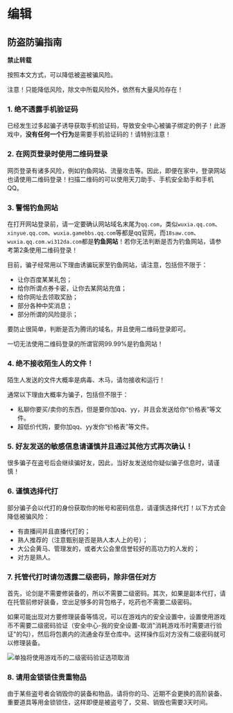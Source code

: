 # 编辑

## 防盗防骗指南

**禁止转载**

按照本文方式，可以降低被盗被骗风险。

注意！只能降低风险，除文中所载风险外，依然有大量风险存在！

### 1. 绝不透露手机验证码

已经发生过多起骗子诱导获取手机验证码，导致安全中心被骗子绑定的例子！此游戏中，**没有任何一个行为**是需要手机验证码的！请特别注意！

### 2. 在网页登录时使用二维码登录

网页登录有诸多风险，例如钓鱼网站、流量攻击等。因此，即便在家中，登录网站也请使用二维码登录！扫描二维码的可以使用天刀助手、手机安全助手和手机QQ。

### 3. 警惕钓鱼网站

在打开网站登录前，请一定要确认网站域名末尾为`qq.com`，类似`wuxia.qq.com`、`xinyue.qq.com`、`wuxia.gamebbs.qq.com`等都是qq官网，而`18saw.com`、`wuxia.qq.com.wi312da.com`都是**钓鱼网站**！若你无法判断是否为钓鱼网站，请参考第2条使用二维码登录！

目前，骗子经常用以下理由诱骗玩家至钓鱼网站，请注意，包括但不限于：

- 让你百度某某礼包；
- 给你所谓点券卡密，让你去某网站充值；
- 给你网址去领取奖励；
- 部分各种中奖消息；
- 部分所谓的风险提示；

要防止很简单，判断是否为腾讯的域名，并且使用二维码登录即可。

一切无法使用二维码登录的所谓官网99.99%是钓鱼网站！

### 4. 绝不接收陌生人的文件！

陌生人发送的文件大概率是病毒、木马，请勿接收和运行！

通常以下理由大概率为骗子，包括但不限于：

- 私聊你要买/卖你的东西，但是要你加qq、yy，并且会发送给你“价格表”等文件。
- 超低价代购，要你加qq、yy发你“价格表”等文件。

### 5. 好友发送的敏感信息请谨慎并且通过其他方式再次确认！

很多骗子在盗号后会继续骗好友，因此，当好友发送给你疑似骗子信息时，请谨慎！

### 6. 谨慎选择代打

部分骗子会以代打的身份获取你的帐号和密码信息，请谨慎选择代打！以下方式会降低被骗风险：

- 有直播间并且直播代打的；
- 熟人推荐的（注意甄别是否是熟人本人上的号）；
- 大公会黄马、管理发的，或者大公会里信誉较好的高功力的人发的；
- 对方是熟人。

### 7. 托管代打时请勿透露二级密码，除非信任对方

首先，论剑是不需要修装备的，所以不需要二级密码。其次，如果是副本代打，请在托管前修好装备，空出足够多的背包格子，吃药也不需要二级密码。

如果可能出现对方要修理装备等情况，可以在游戏内的安全设置中，设置使用游戏币不需要二级密码验证（安全中心-我的安全设置-取消"消耗游戏币时需要进行验证"的勾），然后将包裹内的流通金存至仓库中。这样操作后对方没有二级密码就可以修理装备。

![单独将使用游戏币的二级密码验证选项取消](-/images/20170619104137.jpg)

### 8. 请用金锁锁住贵重物品

由于某些盗号者会销毁你的装备和物品，请将你的马、近期不会更换的高阶装备、重要道具等用金锁锁住，这样即便是被盗号了，交易、销毁也需要3天时间。
